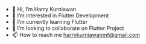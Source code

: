 - 👋 Hi, I’m Harry Kurniawan
- 👀 I’m interested in Flutter Development
- 🌱 I’m currently learning Flutter
- 💞️ I’m looking to collaborate on Flutter Project
- 📫 How to reach me harrykurniawanmf@gmail.com

<!---
kurniawanharry/kurniawanharry is a ✨ special ✨ repository because its `README.md` (this file) appears on your GitHub profile.
You can click the Preview link to take a look at your changes.
--->
